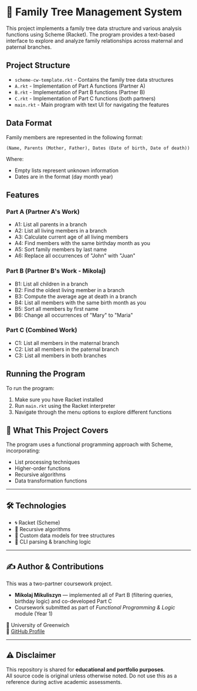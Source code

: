 # 🧬 Family Tree Management System

This project implements a family tree data structure and various analysis functions using Scheme (Racket). The program provides a text-based interface to explore and analyze family relationships across maternal and paternal branches.

## Project Structure

- `scheme-cw-template.rkt` - Contains the family tree data structures
- `A.rkt` - Implementation of Part A functions (Partner A)
- `B.rkt` - Implementation of Part B functions (Partner B)
- `C.rkt` - Implementation of Part C functions (both partners)
- `main.rkt` - Main program with text UI for navigating the features

## Data Format

Family members are represented in the following format:
```
(Name, Parents (Mother, Father), Dates (Date of birth, Date of death))
```

Where:
- Empty lists represent unknown information
- Dates are in the format (day month year)

## Features

### Part A (Partner A's Work)
- A1: List all parents in a branch
- A2: List all living members in a branch
- A3: Calculate current age of all living members
- A4: Find members with the same birthday month as you
- A5: Sort family members by last name
- A6: Replace all occurrences of "John" with "Juan"

### Part B (Partner B's Work - Mikolaj)
- B1: List all children in a branch
- B2: Find the oldest living member in a branch
- B3: Compute the average age at death in a branch
- B4: List all members with the same birth month as you
- B5: Sort all members by first name
- B6: Change all occurrences of "Mary" to "Maria"

### Part C (Combined Work)
- C1: List all members in the maternal branch
- C2: List all members in the paternal branch
- C3: List all members in both branches

## Running the Program

To run the program:
1. Make sure you have Racket installed
2. Run `main.rkt` using the Racket interpreter
3. Navigate through the menu options to explore different functions

## 🎯 What This Project Covers

The program uses a functional programming approach with Scheme, incorporating:
- List processing techniques
- Higher-order functions
- Recursive algorithms
- Data transformation functions

---

## 🛠️ Technologies

- 🌀 Racket (Scheme)
- 📜 Recursive algorithms
- 🧮 Custom data models for tree structures
- 🧩 CLI parsing & branching logic

---

## ✍️ Author & Contributions

This was a two-partner coursework project.

- **Mikolaj Mikuliszyn** — implemented all of Part B (filtering queries, birthday logic) and co-developed Part C  
- Coursework submitted as part of *Functional Programming & Logic* module (Year 1)

📍 University of Greenwich  
🔗 [GitHub Profile](https://github.com/miki-przygoda)

---

## ⚠️ Disclaimer

This repository is shared for **educational and portfolio purposes**.  
All source code is original unless otherwise noted. Do not use this as a reference during active academic assessments.
